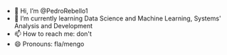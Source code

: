 - 👋 Hi, I’m @PedroRebello1
- 🌱 I’m currently learning Data Science and Machine Learning, Systems' Analysis and Development
- 📫 How to reach me: don't
- 😄 Pronouns: fla/mengo
